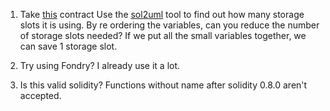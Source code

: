 1. Take [this](file://wsl.localhost/Ubuntu-20.04/home/caiosa/UDocuments/Github/Encode/encode_docs/Homework4.pdf) contract
Use the [sol2uml]() tool to find out how many storage slots it is using.
By re ordering the variables, can you reduce the number of storage slots needed?
If we put all the small variables together, we can save 1 storage slot.

2. Try using Fondry? I already use it a lot.

3. Is this valid solidity?
Functions without name after solidity 0.8.0 aren't accepted.
